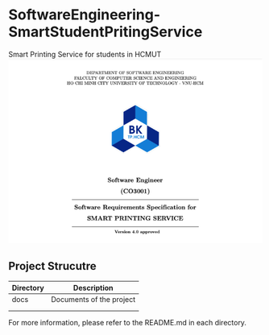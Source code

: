 # SoftwareEngineering-SmartStudentPritingService
Smart Printing Service for students in HCMUT
![Alt text](intro2.png)

## Project Strucutre

| Directory            | Description                               |
| -------------------- | ----------------------------------------- |
|      docs     |                Documents of the project                          |
|      |                                           |
| |                                           |

For more information, please refer to the README.md in each directory.
